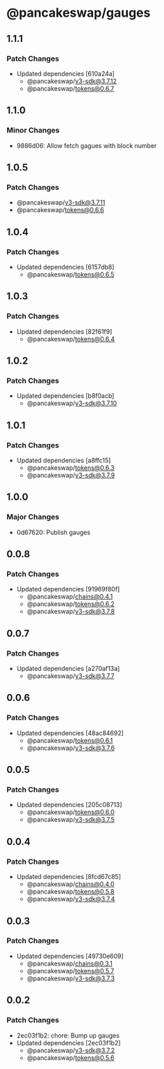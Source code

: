 # @pancakeswap/gauges

## 1.1.1

### Patch Changes

- Updated dependencies [610a24a]
  - @pancakeswap/v3-sdk@3.7.12
  - @pancakeswap/tokens@0.6.7

## 1.1.0

### Minor Changes

- 9886d06: Allow fetch gagues with block number

## 1.0.5

### Patch Changes

- @pancakeswap/v3-sdk@3.7.11
- @pancakeswap/tokens@0.6.6

## 1.0.4

### Patch Changes

- Updated dependencies [6157db8]
  - @pancakeswap/tokens@0.6.5

## 1.0.3

### Patch Changes

- Updated dependencies [82f61f9]
  - @pancakeswap/tokens@0.6.4

## 1.0.2

### Patch Changes

- Updated dependencies [b8f0acb]
  - @pancakeswap/v3-sdk@3.7.10

## 1.0.1

### Patch Changes

- Updated dependencies [a8ffc15]
  - @pancakeswap/tokens@0.6.3
  - @pancakeswap/v3-sdk@3.7.9

## 1.0.0

### Major Changes

- 0d67620: Publish gauges

## 0.0.8

### Patch Changes

- Updated dependencies [91969f80f]
  - @pancakeswap/chains@0.4.1
  - @pancakeswap/tokens@0.6.2
  - @pancakeswap/v3-sdk@3.7.8

## 0.0.7

### Patch Changes

- Updated dependencies [a270af13a]
  - @pancakeswap/v3-sdk@3.7.7

## 0.0.6

### Patch Changes

- Updated dependencies [48ac84692]
  - @pancakeswap/tokens@0.6.1
  - @pancakeswap/v3-sdk@3.7.6

## 0.0.5

### Patch Changes

- Updated dependencies [205c08713]
  - @pancakeswap/tokens@0.6.0
  - @pancakeswap/v3-sdk@3.7.5

## 0.0.4

### Patch Changes

- Updated dependencies [8fcd67c85]
  - @pancakeswap/chains@0.4.0
  - @pancakeswap/tokens@0.5.8
  - @pancakeswap/v3-sdk@3.7.4

## 0.0.3

### Patch Changes

- Updated dependencies [49730e609]
  - @pancakeswap/chains@0.3.1
  - @pancakeswap/tokens@0.5.7
  - @pancakeswap/v3-sdk@3.7.3

## 0.0.2

### Patch Changes

- 2ec03f1b2: chore: Bump up gauges
- Updated dependencies [2ec03f1b2]
  - @pancakeswap/v3-sdk@3.7.2
  - @pancakeswap/tokens@0.5.6

